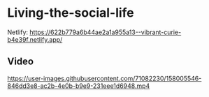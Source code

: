 # Living-the-social-life
Netlify: https://622b779a6b44ae2a1a955a13--vibrant-curie-b4e39f.netlify.app/ <br>

## Video



https://user-images.githubusercontent.com/71082230/158005546-846dd3e8-ac2b-4e0b-b9e9-231eee1d6948.mp4

